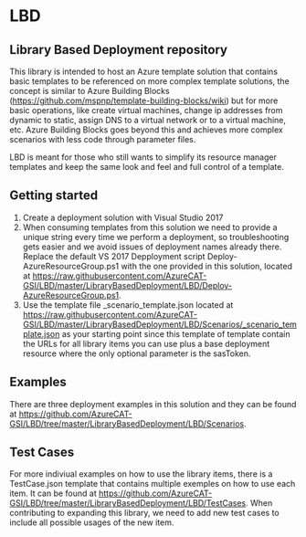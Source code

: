 # LBD
## Library Based Deployment repository

This library is intended to host an Azure template solution that contains basic templates to be referenced on more complex template solutions, the concept is similar to Azure Building Blocks (https://github.com/mspnp/template-building-blocks/wiki) but for more basic operations, like create virtual machines, change ip addresses from dynamic to static, assign DNS to a virtual network or to a virtual machine, etc. Azure Building Blocks goes beyond this and achieves more complex scenarios with less code through parameter files.

LBD is meant for those who still wants to simplify its resource manager templates and keep the same look and feel and full control of a template.

## Getting started

1) Create a deployment solution with Visual Studio 2017
2) When consuming templates from this solution we need to provide a unique string every time we perform a deployment, so troubleshooting gets easier and we avoid issues of deployment names already there. Replace the default VS 2017 Depployment script Deploy-AzureResourceGroup.ps1 with the one provided in this solution, located at https://raw.githubusercontent.com/AzureCAT-GSI/LBD/master/LibraryBasedDeployment/LBD/Deploy-AzureResourceGroup.ps1.
3) Use the template file \_scenario_template.json located at https://raw.githubusercontent.com/AzureCAT-GSI/LBD/master/LibraryBasedDeployment/LBD/Scenarios/_scenario_template.json as your starting point since this template of template contain the URLs for all library items you can use plus a base deployment resource where the only optional parameter is the sasToken. 

## Examples

There are three deployment examples in this solution and they can be found at https://github.com/AzureCAT-GSI/LBD/tree/master/LibraryBasedDeployment/LBD/Scenarios.

## Test Cases

For more indiviual examples on how to use the library items, there is a TestCase.json template that contains multiple exemples on how to use each item. It can be found at https://github.com/AzureCAT-GSI/LBD/tree/master/LibraryBasedDeployment/LBD/TestCases. When contributing to expanding this library, we need to add new test cases to include all possible usages of the new item.